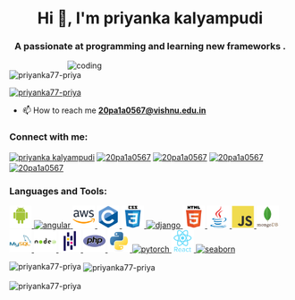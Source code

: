 <h1 align="center">Hi 👋, I'm priyanka kalyampudi</h1>
<h3 align="center">A passionate at programming and learning new frameworks .</h3>
<img align="right" alt="coding" width="400" scr="https://www.google.com/imgres?imgurl=https%3A%2F%2Fwww.lambdatest.com%2Fresources%2Fimages%2Fnews24.gif&imgrefurl=https%3A%2F%2Fwww.lambdatest.com%2Fnewsletter%2Feditions%2Fissue24&tbnid=ZhQzSnD4VeNxRM&vet=12ahUKEwirkKzUz-T8AhURXnwKHei7CTAQMyggegUIARDuAg..i&docid=eQXQD81bAUJkEM&w=800&h=466&q=animated%20coding%20gif&ved=2ahUKEwirkKzUz-T8AhURXnwKHei7CTAQMyggegUIARDuAg">

<p align="left"> <img src="https://komarev.com/ghpvc/?username=priyanka77-priya&label=Profile%20views&color=0e75b6&style=flat" alt="priyanka77-priya" /> </p>

<p align="left"> <a href="https://github.com/ryo-ma/github-profile-trophy"><img src="https://github-profile-trophy.vercel.app/?username=priyanka77-priya" alt="priyanka77-priya" /></a> </p>

- 📫 How to reach me **20pa1a0567@vishnu.edu.in**

<h3 align="left">Connect with me:</h3>
<p align="left">
<a href="https://linkedin.com/in/priyanka kalyampudi" target="blank"><img align="center" src="https://raw.githubusercontent.com/rahuldkjain/github-profile-readme-generator/master/src/images/icons/Social/linked-in-alt.svg" alt="priyanka kalyampudi" height="30" width="40" /></a>
<a href="https://www.codechef.com/users/20pa1a0567" target="blank"><img align="center" src="https://cdn.jsdelivr.net/npm/simple-icons@3.1.0/icons/codechef.svg" alt="20pa1a0567" height="30" width="40" /></a>
<a href="https://www.hackerrank.com/20pa1a0567" target="blank"><img align="center" src="https://raw.githubusercontent.com/rahuldkjain/github-profile-readme-generator/master/src/images/icons/Social/hackerrank.svg" alt="20pa1a0567" height="30" width="40" /></a>
<a href="https://codeforces.com/profile/20pa1a0567" target="blank"><img align="center" src="https://raw.githubusercontent.com/rahuldkjain/github-profile-readme-generator/master/src/images/icons/Social/codeforces.svg" alt="20pa1a0567" height="30" width="40" /></a>
<a href="https://www.leetcode.com/20pa1a0567" target="blank"><img align="center" src="https://raw.githubusercontent.com/rahuldkjain/github-profile-readme-generator/master/src/images/icons/Social/leet-code.svg" alt="20pa1a0567" height="30" width="40" /></a>
</p>

<h3 align="left">Languages and Tools:</h3>
<p align="left"> <a href="https://developer.android.com" target="_blank" rel="noreferrer"> <img src="https://raw.githubusercontent.com/devicons/devicon/master/icons/android/android-original-wordmark.svg" alt="android" width="40" height="40"/> </a> <a href="https://angular.io" target="_blank" rel="noreferrer"> <img src="https://angular.io/assets/images/logos/angular/angular.svg" alt="angular" width="40" height="40"/> </a> <a href="https://aws.amazon.com" target="_blank" rel="noreferrer"> <img src="https://raw.githubusercontent.com/devicons/devicon/master/icons/amazonwebservices/amazonwebservices-original-wordmark.svg" alt="aws" width="40" height="40"/> </a> <a href="https://www.cprogramming.com/" target="_blank" rel="noreferrer"> <img src="https://raw.githubusercontent.com/devicons/devicon/master/icons/c/c-original.svg" alt="c" width="40" height="40"/> </a> <a href="https://www.w3schools.com/css/" target="_blank" rel="noreferrer"> <img src="https://raw.githubusercontent.com/devicons/devicon/master/icons/css3/css3-original-wordmark.svg" alt="css3" width="40" height="40"/> </a> <a href="https://www.djangoproject.com/" target="_blank" rel="noreferrer"> <img src="https://cdn.worldvectorlogo.com/logos/django.svg" alt="django" width="40" height="40"/> </a> <a href="https://www.w3.org/html/" target="_blank" rel="noreferrer"> <img src="https://raw.githubusercontent.com/devicons/devicon/master/icons/html5/html5-original-wordmark.svg" alt="html5" width="40" height="40"/> </a> <a href="https://www.java.com" target="_blank" rel="noreferrer"> <img src="https://raw.githubusercontent.com/devicons/devicon/master/icons/java/java-original.svg" alt="java" width="40" height="40"/> </a> <a href="https://developer.mozilla.org/en-US/docs/Web/JavaScript" target="_blank" rel="noreferrer"> <img src="https://raw.githubusercontent.com/devicons/devicon/master/icons/javascript/javascript-original.svg" alt="javascript" width="40" height="40"/> </a> <a href="https://www.mongodb.com/" target="_blank" rel="noreferrer"> <img src="https://raw.githubusercontent.com/devicons/devicon/master/icons/mongodb/mongodb-original-wordmark.svg" alt="mongodb" width="40" height="40"/> </a> <a href="https://www.mysql.com/" target="_blank" rel="noreferrer"> <img src="https://raw.githubusercontent.com/devicons/devicon/master/icons/mysql/mysql-original-wordmark.svg" alt="mysql" width="40" height="40"/> </a> <a href="https://nodejs.org" target="_blank" rel="noreferrer"> <img src="https://raw.githubusercontent.com/devicons/devicon/master/icons/nodejs/nodejs-original-wordmark.svg" alt="nodejs" width="40" height="40"/> </a> <a href="https://pandas.pydata.org/" target="_blank" rel="noreferrer"> <img src="https://raw.githubusercontent.com/devicons/devicon/2ae2a900d2f041da66e950e4d48052658d850630/icons/pandas/pandas-original.svg" alt="pandas" width="40" height="40"/> </a> <a href="https://www.php.net" target="_blank" rel="noreferrer"> <img src="https://raw.githubusercontent.com/devicons/devicon/master/icons/php/php-original.svg" alt="php" width="40" height="40"/> </a> <a href="https://www.python.org" target="_blank" rel="noreferrer"> <img src="https://raw.githubusercontent.com/devicons/devicon/master/icons/python/python-original.svg" alt="python" width="40" height="40"/> </a> <a href="https://pytorch.org/" target="_blank" rel="noreferrer"> <img src="https://www.vectorlogo.zone/logos/pytorch/pytorch-icon.svg" alt="pytorch" width="40" height="40"/> </a> <a href="https://reactjs.org/" target="_blank" rel="noreferrer"> <img src="https://raw.githubusercontent.com/devicons/devicon/master/icons/react/react-original-wordmark.svg" alt="react" width="40" height="40"/> </a> <a href="https://seaborn.pydata.org/" target="_blank" rel="noreferrer"> <img src="https://seaborn.pydata.org/_images/logo-mark-lightbg.svg" alt="seaborn" width="40" height="40"/> </a> </p>

<p><img align="left" src="https://github-readme-stats.vercel.app/api/top-langs?username=priyanka77-priya&show_icons=true&locale=en&layout=compact" alt="priyanka77-priya" /></p>

<p>&nbsp;<img align="center" src="https://github-readme-stats.vercel.app/api?username=priyanka77-priya&show_icons=true&locale=en" alt="priyanka77-priya" /></p>

<p><img align="center" src="https://github-readme-streak-stats.herokuapp.com/?user=priyanka77-priya&" alt="priyanka77-priya" /></p>
